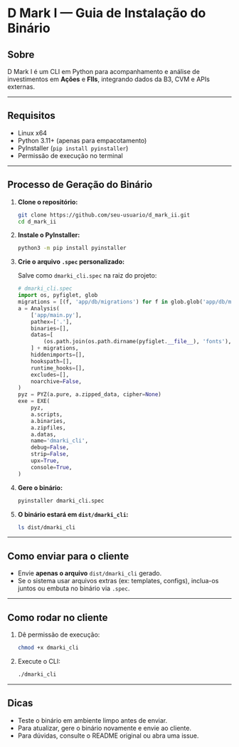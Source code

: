 # D Mark I — Guia de Instalação do Binário

## Sobre
D Mark I é um CLI em Python para acompanhamento e análise de investimentos em **Ações** e **FIIs**, integrando dados da B3, CVM e APIs externas.

---

## Requisitos

- Linux x64
- Python 3.11+ (apenas para empacotamento)
- PyInstaller (`pip install pyinstaller`)
- Permissão de execução no terminal

---

## Processo de Geração do Binário

1. **Clone o repositório:**

    ```bash
    git clone https://github.com/seu-usuario/d_mark_ii.git
    cd d_mark_ii
    ```

2. **Instale o PyInstaller:**

    ```bash
    python3 -m pip install pyinstaller
    ```

3. **Crie o arquivo `.spec` personalizado:**

    Salve como `dmarki_cli.spec` na raiz do projeto:

    ```python
    # dmarki_cli.spec
    import os, pyfiglet, glob
    migrations = [(f, 'app/db/migrations') for f in glob.glob('app/db/migrations/*')]
    a = Analysis(
        ['app/main.py'],
        pathex=['.'],
        binaries=[],
        datas=[
            (os.path.join(os.path.dirname(pyfiglet.__file__), 'fonts'), 'pyfiglet/fonts'),
        ] + migrations,
        hiddenimports=[],
        hookspath=[],
        runtime_hooks=[],
        excludes=[],
        noarchive=False,
    )
    pyz = PYZ(a.pure, a.zipped_data, cipher=None)
    exe = EXE(
        pyz,
        a.scripts,
        a.binaries,
        a.zipfiles,
        a.datas,
        name='dmarki_cli',
        debug=False,
        strip=False,
        upx=True,
        console=True,
    )
    ```

4. **Gere o binário:**

    ```bash
    pyinstaller dmarki_cli.spec
    ```

5. **O binário estará em `dist/dmarki_cli`:**

    ```bash
    ls dist/dmarki_cli
    ```

---

## Como enviar para o cliente

- Envie **apenas o arquivo** `dist/dmarki_cli` gerado.
- Se o sistema usar arquivos extras (ex: templates, configs), inclua-os juntos ou embuta no binário via `.spec`.

---

## Como rodar no cliente

1. Dê permissão de execução:

    ```bash
    chmod +x dmarki_cli
    ```

2. Execute o CLI:

    ```bash
    ./dmarki_cli
    ```

---

## Dicas

- Teste o binário em ambiente limpo antes de enviar.
- Para atualizar, gere o binário novamente e envie ao cliente.
- Para dúvidas, consulte o README original ou abra uma issue.